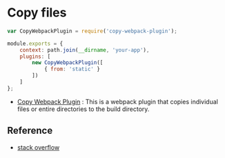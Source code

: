 # Copy files

```javascript
var CopyWebpackPlugin = require('copy-webpack-plugin');

module.exports = {
    context: path.join(__dirname, 'your-app'),
    plugins: [
        new CopyWebpackPlugin([
            { from: 'static' }
        ])
    ]
};
```

* [Copy Webpack Plugin](https://github.com/kevlened/copy-webpack-plugin) : This is a webpack plugin that copies individual files or entire directories to the build directory.



## Reference

* [stack overflow](http://stackoverflow.com/questions/27639005/how-to-copy-static-files-to-build-directory-with-webpack)